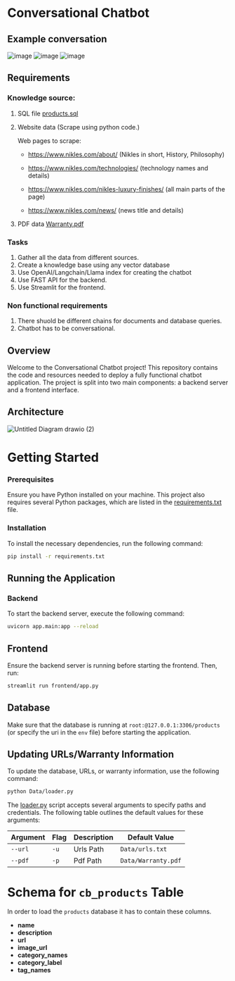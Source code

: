 # Conversational Chatbot

## Example conversation
![image](https://github.com/darda-abu/Chatbot-nikles/assets/167751588/53844c63-93c1-4f29-8677-d6a5baabb6e9)
![image](https://github.com/darda-abu/Chatbot-nikles/assets/167751588/7790bb59-1c5a-43df-97a8-fe6334d26e57)
![image](https://github.com/darda-abu/Chatbot-nikles/assets/167751588/6b23fb37-52cd-4bd2-b3f8-7db118d2ac14)

## Requirements
### Knowledge source:
1. SQL file [products.sql](Data\products.sql)
2. Website data (Scrape using python code.) 

    Web pages to scrape:
	
    - https://www.nikles.com/about/ (Nikles in short, History, Philosophy)

	- https://www.nikles.com/technologies/ (technology names and details)

	- https://www.nikles.com/nikles-luxury-finishes/ (all main parts of the page)

	- https://www.nikles.com/news/ (news title and details)
3. PDF data [Warranty.pdf](Data\Warranty.pdf)


### Tasks
1. Gather all the data from different sources.
2. Create a knowledge base using any vector database
3. Use OpenAI/Langchain/Llama index for creating the chatbot
4. Use FAST API for the backend.
5. Use Streamlit for the frontend.


### Non functional requirements
1. There shuold be different chains for documents and database queries.
2. Chatbot has to be conversational. 

## Overview

Welcome to the Conversational Chatbot project! This repository contains the code and resources needed to deploy a fully functional chatbot application. The project is split into two main components: a backend server and a frontend interface.
 

## Architecture
![Untitled Diagram drawio (2)](https://github.com/darda-abu/Chatbot-nikles/assets/167751588/9b1d4f2e-a1a0-47ff-8213-e33d5b0a849c)

# Getting Started

### Prerequisites

Ensure you have Python installed on your machine. This project also requires several Python packages, which are listed in the [requirements.txt](requirements.txt) file.

### Installation

To install the necessary dependencies, run the following command:

```bash
pip install -r requirements.txt
```

## Running the Application

### Backend
To start the backend server, execute the following command:
```bash
uvicorn app.main:app --reload
```
## Frontend
Ensure the backend server is running before starting the frontend. Then, run:
```bash
streamlit run frontend/app.py
```
## Database
Make sure that the database is running at `root:@127.0.0.1:3306/products` (or specify the uri in the `env` file) before starting the application.
## Updating  URLs/Warranty Information
To update the database, URLs, or warranty information, use the following command:
```bash
python Data/loader.py
```
The [loader.py](Data/loader.py) script accepts several arguments to specify paths and credentials. The following table outlines the default values for these arguments:

| Argument | Flag | Description | Default Value |
|----------|------|-------------|---------------|
| `--url` | `-u` | Urls Path | `Data/urls.txt` |
| `--pdf` | `-p` | Pdf Path | `Data/Warranty.pdf` |


# Schema for `cb_products` Table

In order to load the `products` database it has to contain these columns.

- **name**
- **description**
- **url**
- **image_url**
- **category_names**
- **category_label**
- **tag_names**

